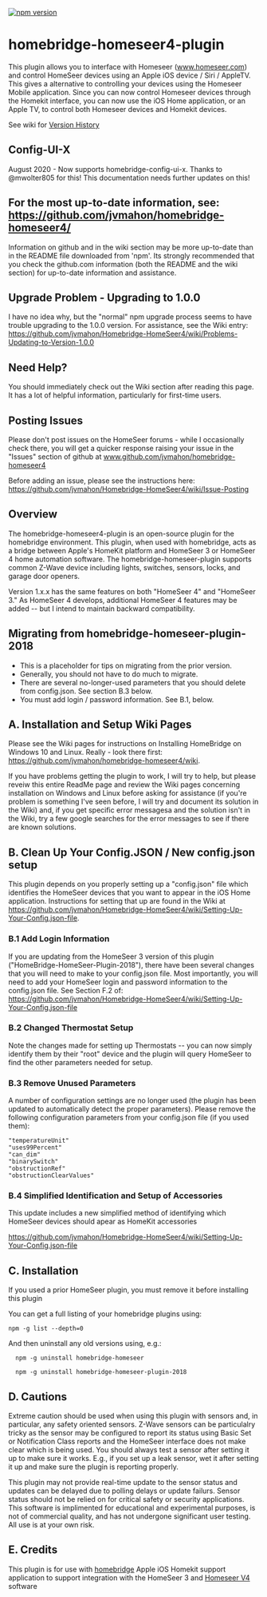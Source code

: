 [![npm version](https://badge.fury.io/js/homebridge-homeseer4.svg)](https://badge.fury.io/js/homebridge-homeseer4)

# homebridge-homeseer4-plugin

This plugin allows you to interface with Homeseer (www.homeseer.com) and control HomeSeer devices using an Apple iOS device / Siri / AppleTV.  This gives a alternative to controlling your devices using the Homeseer Mobile application. Since you can now control Homeseer devices through the Homekit interface, you can now use the iOS Home application, or an Apple TV, to control both Homeseer devices and Homekit devices.

See wiki for [Version History](https://github.com/jvmahon/Homebridge-HomeSeer4/wiki/Version-History)

## Config-UI-X
August 2020 - Now supports homebridge-config-ui-x. Thanks to @mwolter805 for this!
This documentation needs further updates on this!

## For the most up-to-date information, see: https://github.com/jvmahon/homebridge-homeseer4/

Information on github and in the wiki section may be more up-to-date than in the README file downloaded from 'npm'. Its strongly recommended that you check the github.com information (both the README and the wiki section) for up-to-date information and assistance.

## Upgrade Problem - Upgrading to 1.0.0

I have no idea why, but the "normal" npm upgrade process seems to have trouble upgrading to the 1.0.0 version. For assistance, see the Wiki entry: https://github.com/jvmahon/Homebridge-HomeSeer4/wiki/Problems-Updating-to-Version-1.0.0

## Need Help?
You should immediately check out the Wiki section after reading this page. It has a lot of helpful information, particularly for first-time users.

## Posting Issues
Please don't post issues on the HomeSeer forums - while I occasionally check there, you will get a quicker response raising your issue in the "Issues" section of github at www.github.com/jvmahon/homebridge-homeseer4

Before adding an issue, please see the instructions here: https://github.com/jvmahon/Homebridge-HomeSeer4/wiki/Issue-Posting

## Overview

The homebridge-homeseer4-plugin is an open-source plugin for the homebridge environment. This plugin, when used with homebridge, acts as a bridge between Apple's HomeKit platform and HomeSeer 3  or HomeSeer 4 home automation software. The homebridge-homeseer-plugin supports common Z-Wave device including lights, switches, sensors, locks, and garage door openers. 

Version 1.x.x has the same features on both  "HomeSeer 4" and "HomeSeer 3."  As HomeSeer 4 develops, additional HomeSeer 4 features may be added -- but I intend to maintain backward compatibility.

## Migrating from homebridge-homeseer-plugin-2018
* This is a placeholder for tips on migrating from the prior version.
* Generally, you should not have to do much to migrate.
* There are several no-longer-used parameters that you should delete from config.json. See section B.3 below.
* You must add login / password information. See B.1, below.


## A. Installation and Setup Wiki Pages 
Please see the Wiki pages for instructions on Installing HomeBridge on Windows 10 and Linux. Really - look there first: https://github.com/jvmahon/homebridge-homeseer4/wiki.

If you have problems getting the plugin to work, I will try to help, but please reveiw this entire ReadMe page and review the Wiki pages concerning installation on Windows and Linux before asking for assistance (if you're problem is something I've seen before, I will try and document its solution in the Wiki) and, if you get specific error messagesa and the solution isn't in the Wiki, try a few google searches for the error messages to see if there are known solutions.

## B. Clean Up Your Config.JSON / New config.json setup
This plugin depends on you properly setting up a "config.json" file which identifies the HomeSeer devices that you want to appear in the iOS Home application. Instructions for setting that up are found in the Wiki at 
https://github.com/jvmahon/Homebridge-HomeSeer4/wiki/Setting-Up-Your-Config.json-file.

### B.1 Add Login Information

If you are updating from the HomeSeer 3 version of this plugin ("HomeBridge-HomeSeer-Plugin-2018"), there have been several changes that you will need to make to your config.json file. Most importantly, you will need to add your HomeSeer login and password information to the config.json file. See Section F.2 of: https://github.com/jvmahon/Homebridge-HomeSeer4/wiki/Setting-Up-Your-Config.json-file

### B.2 Changed Thermostat Setup

Note the changes made for setting up Thermostats -- you can now simply identify them by their "root" device and the plugin will query HomeSeer to find the other parameters needed for setup.

### B.3 Remove Unused Parameters

A number of configuration settings are no longer used (the plugin has been updated to automatically detect the proper parameters). Please remove the following configuration parameters from your config.json file (if you used them):
`````
"temperatureUnit"
"uses99Percent"
"can_dim"
"binarySwitch"
"obstructionRef"
"obstructionClearValues"
`````
### B.4 Simplified Identification and Setup of Accessories

This update includes a new simplified method of identifying which HomeSeer devices should apear as HomeKit accessories

https://github.com/jvmahon/Homebridge-HomeSeer4/wiki/Setting-Up-Your-Config.json-file


##  C. Installation

If you used a prior HomeSeer plugin, you must remove it before installing this plugin

You can get a full listing of your homebridge plugins using:
`````
npm -g list --depth=0
`````
And then uninstall any old versions using, e.g.:
`````
  npm -g uninstall homebridge-homeseer
  
  npm -g uninstall homebridge-homeseer-plugin-2018
`````
  
 
## D. Cautions
Extreme caution should be used when using this plugin with sensors and, in particular, any safety oriented sensors. Z-Wave sensors can be particulalry tricky as the sensor may be configured to report its status using Basic Set or Notification Class reports and the HomeSeer interface does not make clear which is being used. You should always test a sensor after setting it up to make sure it works. E.g., if you set up a leak sensor, wet it after setting it up and make sure the plugin is reporting properly.

This plugin may not provide real-time update to the sensor status and updates can be delayed due to polling delays or update failurs. Sensor status should not be relied on for critical safety or security applications. This software is implimented for educational and experimental purposes,  is not of commercial quality, and has not undergone significant user testing. All use is at your own risk.

## E. Credits
This plugin is for use with [homebridge](https://github.com/nfarina/homebridge) Apple iOS Homekit support application to support integration with the HomeSeer 3 and [Homeseer V4](http://www.homeseer.com/home-control-software.html) software

